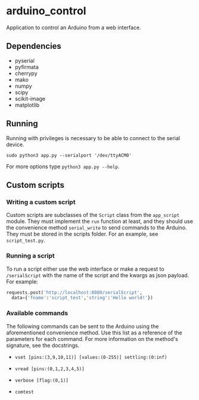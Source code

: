 # arduino_control

Application to control an Arduino from a web interface.

## Dependencies

- pyserial
- pyfirmata
- cherrypy
- mako
- numpy
- scipy
- scikit-image
- matplotlib

## Running

Running with privileges is necessary to be able to connect to the serial device.

`sudo python3 app.py --serialport '/dev/ttyACM0'`

For more options type `python3 app.py --help`.

## Custom scripts

### Writing a custom script

Custom scripts are subclasses of the `Script` class from the `app_script`
module. They must implement the `run` function at least, and they should use the
convenience method `serial_write` to send commands to the Arduino. They must be
stored in the scripts folder. For an example, see `script_test.py`.

### Running a script

To run a script either use the web interface or make a request to
`/serialScript` with the name of the script and the kwargs as json payload. For
example:

```python
requests.post('http://localhost:8080/serialScript',
  data={'fname':'script_test','string':'Hello world!'})
```

### Available commands

The following commands can be sent to the Arduino using the aforementioned
convenience method. Use this list as a reference of the parameters for each
command. For more information on the method's signature, see the docstrings.

- `vset [pins:(3,9,10,11)] [values:(0-255)] settling:(0:inf)`

- `vread [pins:(0,1,2,3,4,5)]`

- `verbose [flag:(0,1)]`

- `comtest`

